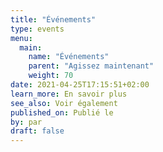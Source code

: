 ```yaml
---
title: "Événements"
type: events
menu:
  main:
    name: "Événements"
    parent: "Agissez maintenant"
    weight: 70
date: 2021-04-25T17:15:51+02:00
learn_more: En savoir plus
see_also: Voir également
published_on: Publié le
by: par
draft: false
---
```


